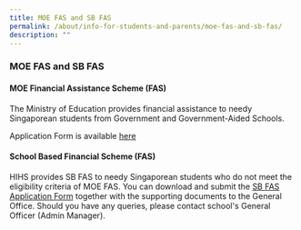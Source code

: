 ```yaml
---
title: MOE FAS and SB FAS
permalink: /about/info-for-students-and-parents/moe-fas-and-sb-fas/
description: ""
---
```

### **MOE FAS and SB FAS**

#### **MOE Financial Assistance Scheme (FAS)**

The Ministry of Education provides financial assistance to needy Singaporean students from Government and Government-Aided Schools.

Application Form is available [here](https://drive.google.com/file/d/1czqWXcPSt1VD3rLtp36-7Y2MJYG061YQ/view?usp=sharing)

#### **School Based Financial Scheme (FAS)**

HIHS provides SB FAS to needy Singaporean students who do not meet the eligibility criteria of MOE FAS. You can download and submit the [SB FAS Application Form](https://drive.google.com/file/d/1avgud2yFy3TYlIkLfq1Tf8a6zsVX_j5m/view?usp=sharing) together with the supporting documents to the General Office. Should you have any queries, please contact school's General Officer (Admin Manager).